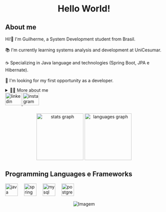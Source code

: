 <h1 align="center">Hello World!</h1>

<!--ABOUT ME -->

<h2 align="left">About me</h2>

<p align="left">Hi!👋 I'm Guilherme, a System Development student from Brasil.<br><br>📚 I'm currently learning systems analysis and development at UniCesumar.<br><br>☕ Specializing in Java language and technologies (Spring Boot, JPA e Hibernate).<br><br>🔭 I'm looking for my first opportunity as a developer.</p>

<details>
   <summary>👨‍💻 More about me</summary>
      <p> </p>
           - 💬 I’m Guilherme, 21 years old, and I have a strong passion for learning. Right now, I’m specializing in Java, focusing on programming to build a solid career in technology. I love studying and reading books, always eager to expand my knowledge.                Outside of my studies, I enjoy staying active by practicing sports. In my free time, I also like to play games as a way to relax and unwind. Balancing both my intellectual and physical growth is something I truly enjoy.
</details>


<!-- CONTACTS -->
<div align="left">
  <a href="https://www.linkedin.com/in/guilherme-souza-83b405279/" target="_blank">
    <img src="https://raw.githubusercontent.com/maurodesouza/profile-readme-generator/master/src/assets/icons/social/linkedin/default.svg" width="52" height="40" alt="linkedin logo"  />
  </a>
  <a href="https://www.instagram.com/gui.souza.m/" target="_blank">
    <img src="https://raw.githubusercontent.com/maurodesouza/profile-readme-generator/master/src/assets/icons/social/instagram/default.svg" width="52" height="40" alt="instagram logo"  />
  </a>
</div>

<!-- ANALYTICS -->
<h3 align="center"></h3>
<div align="center">
  <img src="https://github-readme-stats.vercel.app/api?username=GM-Souza&hide_title=false&hide_rank=false&show_icons=true&include_all_commits=true&count_private=true&disable_animations=false&theme=transparent&locale=en&hide_border=false&order=1" height="150" alt="stats graph"  />
  <img src="https://github-readme-stats.vercel.app/api/top-langs?username=GM-Souza&locale=en&hide_title=false&layout=compact&card_width=320&langs_count=5&theme=transparent&hide_border=false&order=2" height="150" alt="languages graph"  />
</div>

<h2 align="left">Programming Languages e Frameworks</h2>

<!-- SKILLS -->

<div align="left">
  <img src="https://cdn.jsdelivr.net/gh/devicons/devicon/icons/java/java-original.svg" height="40" alt="java logo"  />
  <img width="12" />
  <img src="https://cdn.jsdelivr.net/gh/devicons/devicon/icons/spring/spring-original.svg" height="40" alt="spring logo"  />
  <img width="12" />
  <img src="https://cdn.jsdelivr.net/gh/devicons/devicon/icons/mysql/mysql-original.svg" height="40" alt="mysql logo"  />
  <img width="12" />
  <img src="https://cdn.jsdelivr.net/gh/devicons/devicon/icons/postgresql/postgresql-original.svg" height="40" alt="postgresql logo"  />
</div>

<div align="left">
</div>
<!-- GIF -->
<p align="center">
  <img align="center" src="https://github.com/user-attachments/assets/2e7cf482-99d9-4bb6-946f-5f3599dfe2d1" alt="Imagem">
</p>
